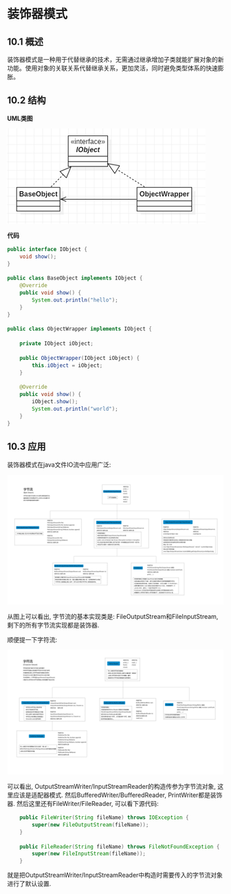 # 装饰器模式

## 10.1 概述

装饰器模式是一种用于代替继承的技术，无需通过继承增加子类就能扩展对象的新功能。使用对象的关联关系代替继承关系，更加灵活，同时避免类型体系的快速膨胀。

## 10.2 结构

**UML类图**

![image](img/wrapper.png)

**代码**

```java
public interface IObject {
    void show();
}

public class BaseObject implements IObject {
    @Override
    public void show() {
        System.out.println("hello");
    }
}

public class ObjectWrapper implements IObject {

    private IObject iObject;

    public ObjectWrapper(IObject iObject) {
        this.iObject = iObject;
    }

    @Override
    public void show() {
        iObject.show();
        System.out.println("world");
    }
}
```


## 10.3 应用

装饰器模式在java文件IO流中应用广泛:

![image](img/byte_stream.jpg)

从图上可以看出, 字节流的基本实现类是: FileOutputStream和FileInputStream, 剩下的所有字节流实现都是装饰器.

顺便提一下字符流:

![image](img/char_stream.jpg)

可以看出, OutputStreamWriter/InputStreamReader的构造传参为字节流对象, 这里应该是适配器模式. 然后BufferedWriter/BufferedReader, PrintWriter都是装饰器. 然后这里还有FileWriter/FileReader, 可以看下源代码:

```java
    public FileWriter(String fileName) throws IOException {
        super(new FileOutputStream(fileName));
    }
    
    public FileReader(String fileName) throws FileNotFoundException {
        super(new FileInputStream(fileName));
    }
```

就是把OutputStreamWriter/InputStreamReader中构造时需要传入的字节流对象进行了默认设置.